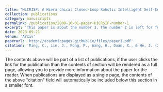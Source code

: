 ```yaml
---
title: "HiCRISP: A Hierarchical Closed-Loop Robotic Intelligent Self-Correction Planner"
collection: publications
category: manuscripts
permalink: /publication/2009-10-01-paper-HiCRSIP-number-1
excerpt: 'This paper is about the number 1. The number 2 is left for future work.'
date: 2023-09-21
venue: 'Arxiv'
paperurl: 'http://academicpages.github.io/files/paper1.pdf'
citation: 'Ming, C., Lin, J., Fong, P., Wang, H., Duan, X., & He, J. (2023). HiCRISP: A Hierarchical Closed-Loop Robotic Intelligent Self-Correction Planner. arXiv preprint arXiv:2309.12089.'
---
```


The contents above will be part of a list of publications, if the user clicks the link for the publication than the contents of section will be rendered as a full page, allowing you to provide more information about the paper for the reader. When publications are displayed as a single page, the contents of the above "citation" field will automatically be included below this section in a smaller font.

